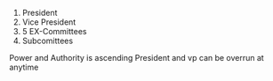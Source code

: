1. President
2. Vice President
3. 5 EX-Committees
4. Subcomittees

Power and Authority is ascending
President and vp can be overrun at anytime